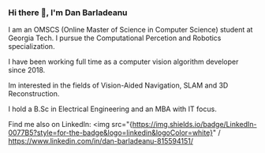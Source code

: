 ### Hi there 👋, I'm Dan Barladeanu

I am an OMSCS (Online Master of Science in Computer Science) student at Georgia Tech.
I pursue the Computational Percetion and Robotics specialization.

I have been working full time as a computer vision algorithm developer since 2018.

Im interested in the fields of Vision-Aided Navigation, SLAM and 3D Reconstruction.

I hold a B.Sc in Electrical Engineering and an MBA with IT focus. 

Find me also on LinkedIn: 
<img src="{https://img.shields.io/badge/LinkedIn-0077B5?style=for-the-badge&logo=linkedin&logoColor=white}" /
https://www.linkedin.com/in/dan-barladeanu-815594151/



<!--
**danbarla/danbarla** is a ✨ _special_ ✨ repository because its `README.md` (this file) appears on your GitHub profile.

Here are some ideas to get you started:

- 🔭 I’m currently working on ...
- 🌱 I’m currently learning ...
- 👯 I’m looking to collaborate on ...
- 🤔 I’m looking for help with ...
- 💬 Ask me about ...
- 📫 How to reach me: ...
- 😄 Pronouns: ...
- ⚡ Fun fact: ...
-->
